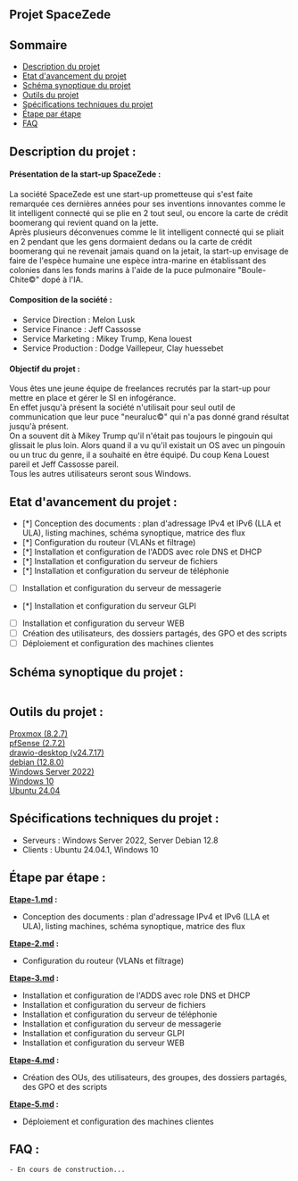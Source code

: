 ## Projet SpaceZede

## Sommaire
- [Description du projet](#description)
- [Etat d'avancement du projet](#etat)
- [Schéma synoptique du projet](#schema)
- [Outils du projet](#outils)
- [Spécifications techniques du projet](#specifications)
- [Étape par étape](#etape)
- [FAQ](#faq)

<a id="description"></a>
## Description du projet :
#### Présentation de la start-up SpaceZede :  
La société SpaceZede est une start-up prometteuse qui s'est faite remarquée ces dernières années pour ses inventions innovantes comme le lit intelligent connecté qui se plie en 2 tout seul, ou encore la carte de crédit boomerang qui revient quand on la jette.  
Après plusieurs déconvenues comme le lit intelligent connecté qui se pliait en 2 pendant que les gens dormaient dedans ou la carte de crédit boomerang qui ne revenait jamais quand on la jetait, la start-up envisage de faire de l'espèce humaine une espèce intra-marine en établissant des colonies dans les fonds marins à l'aide de la puce pulmonaire "Boule-Chite©" dopé à l'IA.  

#### Composition de la société :  
- Service Direction : Melon Lusk
- Service Finance : Jeff Cassosse
- Service Marketing : Mikey Trump, Kena louest
- Service Production : Dodge Vaillepeur, Clay huessebet
  
#### Objectif du projet :
Vous êtes une jeune équipe de freelances recrutés par la start-up pour mettre en place et gérer le SI en infogérance.  
En effet jusqu'à présent la société n'utilisait pour seul outil de communication que leur puce "neuraluc©" qui n'a pas donné grand résultat jusqu'à présent.  
On a souvent dit à Mikey Trump qu'il n'était pas toujours le pingouin qui glissait le plus loin. Alors quand il a vu qu'il existait un OS avec un pingouin ou un truc du genre, il a souhaité en être équipé. Du coup Kena Louest pareil et Jeff Cassosse pareil.  
Tous les autres utilisateurs seront sous Windows.

<a id="etat"></a>
## Etat d'avancement du projet :
- [*] Conception des documents : plan d'adressage IPv4 et IPv6 (LLA et ULA), listing machines, schéma synoptique, matrice des flux
- [*] Configuration du routeur (VLANs et filtrage)
- [*] Installation et configuration de l'ADDS avec role DNS et DHCP
- [*] Installation et configuration du serveur de fichiers
- [*] Installation et configuration du serveur de téléphonie
- [ ] Installation et configuration du serveur de messagerie
- [*] Installation et configuration du serveur GLPI
- [ ] Installation et configuration du serveur WEB
- [ ] Création des utilisateurs, des dossiers partagés, des GPO et des scripts
- [ ] Déploiement et configuration des machines clientes

<a id="schema"></a>
## Schéma synoptique du projet :

<p align="center">
  <img src="">
</p>

<a id="outils"></a>
## Outils du projet :

[Proxmox (8.2.7)](https://www.proxmox.com/)  
[pfSense (2.7.2)](https://www.pfsense.org/)   
[drawio-desktop (v24.7.17)](https://github.com/jgraph/drawio-desktop)  
[debian (12.8.0)](https://www.debian.org/)  
[Windows Server 2022)](https://www.microsoft.com/fr-fr/evalcenter/download-windows-server-2022)  
[Windows 10](https://www.microsoft.com/en-us/software-download)  
[Ubuntu 24.04](https://www.ubuntu-fr.org/download/)

<a id="specifications"></a>
## Spécifications techniques du projet :

- Serveurs : Windows Server 2022, Server Debian 12.8
- Clients : Ubuntu 24.04.1, Windows 10

<a id="etape"></a>
## Étape par étape : 

**[Etape-1.md](Etape-1.md) :**

- Conception des documents : plan d'adressage IPv4 et IPv6 (LLA et ULA), listing machines, schéma synoptique, matrice des flux

**[Etape-2.md](Etape-2.md) :**

- Configuration du routeur (VLANs et filtrage)

 **[Etape-3.md](Etape-3.md) :**
 
- Installation et configuration de l'ADDS avec role DNS et DHCP
- Installation et configuration du serveur de fichiers
- Installation et configuration du serveur de téléphonie
- Installation et configuration du serveur de messagerie
- Installation et configuration du serveur GLPI
- Installation et configuration du serveur WEB

**[Etape-4.md](Etape-4.md) :**

- Création des OUs, des utilisateurs, des groupes, des dossiers partagés, des GPO et des scripts

**[Etape-5.md](Etape-5.md) :**

- Déploiement et configuration des machines clientes

<a id="faq"></a>
## FAQ :
	- En cours de construction...
